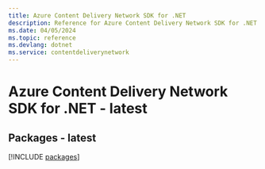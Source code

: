 ```yaml
---
title: Azure Content Delivery Network SDK for .NET
description: Reference for Azure Content Delivery Network SDK for .NET
ms.date: 04/05/2024
ms.topic: reference
ms.devlang: dotnet
ms.service: contentdeliverynetwork
---
```

# Azure Content Delivery Network SDK for .NET - latest
## Packages - latest
[!INCLUDE [packages](content-delivery-network-index.md)]